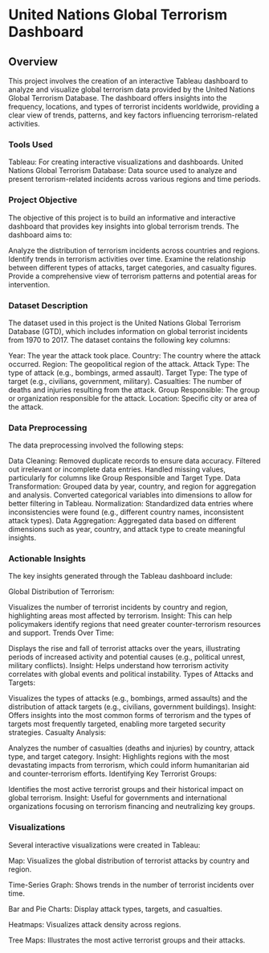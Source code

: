 # United Nations Global Terrorism Dashboard
## Overview
This project involves the creation of an interactive Tableau dashboard to analyze and visualize global terrorism data provided by the United Nations Global Terrorism Database. The dashboard offers insights into the frequency, locations, and types of terrorist incidents worldwide, providing a clear view of trends, patterns, and key factors influencing terrorism-related activities.

### Tools Used
Tableau: For creating interactive visualizations and dashboards.
United Nations Global Terrorism Database: Data source used to analyze and present terrorism-related incidents across various regions and time periods.
### Project Objective
The objective of this project is to build an informative and interactive dashboard that provides key insights into global terrorism trends. The dashboard aims to:

Analyze the distribution of terrorism incidents across countries and regions.
Identify trends in terrorism activities over time.
Examine the relationship between different types of attacks, target categories, and casualty figures.
Provide a comprehensive view of terrorism patterns and potential areas for intervention.
### Dataset Description
The dataset used in this project is the United Nations Global Terrorism Database (GTD), which includes information on global terrorist incidents from 1970 to 2017. The dataset contains the following key columns:

Year: The year the attack took place.
Country: The country where the attack occurred.
Region: The geopolitical region of the attack.
Attack Type: The type of attack (e.g., bombings, armed assault).
Target Type: The type of target (e.g., civilians, government, military).
Casualties: The number of deaths and injuries resulting from the attack.
Group Responsible: The group or organization responsible for the attack.
Location: Specific city or area of the attack.
### Data Preprocessing
The data preprocessing involved the following steps:

Data Cleaning:
Removed duplicate records to ensure data accuracy.
Filtered out irrelevant or incomplete data entries.
Handled missing values, particularly for columns like Group Responsible and Target Type.
Data Transformation:
Grouped data by year, country, and region for aggregation and analysis.
Converted categorical variables into dimensions to allow for better filtering in Tableau.
Normalization:
Standardized data entries where inconsistencies were found (e.g., different country names, inconsistent attack types).
Data Aggregation:
Aggregated data based on different dimensions such as year, country, and attack type to create meaningful insights.
### Actionable Insights
The key insights generated through the Tableau dashboard include:

Global Distribution of Terrorism:

Visualizes the number of terrorist incidents by country and region, highlighting areas most affected by terrorism.
Insight: This can help policymakers identify regions that need greater counter-terrorism resources and support.
Trends Over Time:

Displays the rise and fall of terrorist attacks over the years, illustrating periods of increased activity and potential causes (e.g., political unrest, military conflicts).
Insight: Helps understand how terrorism activity correlates with global events and political instability.
Types of Attacks and Targets:

Visualizes the types of attacks (e.g., bombings, armed assaults) and the distribution of attack targets (e.g., civilians, government buildings).
Insight: Offers insights into the most common forms of terrorism and the types of targets most frequently targeted, enabling more targeted security strategies.
Casualty Analysis:

Analyzes the number of casualties (deaths and injuries) by country, attack type, and target category.
Insight: Highlights regions with the most devastating impacts from terrorism, which could inform humanitarian aid and counter-terrorism efforts.
Identifying Key Terrorist Groups:

Identifies the most active terrorist groups and their historical impact on global terrorism.
Insight: Useful for governments and international organizations focusing on terrorism financing and neutralizing key groups.
### Visualizations
Several interactive visualizations were created in Tableau:

Map: Visualizes the global distribution of terrorist attacks by country and region.

Time-Series Graph: Shows trends in the number of terrorist incidents over time.

Bar and Pie Charts: Display attack types, targets, and casualties.

Heatmaps: Visualizes attack density across regions.

Tree Maps: Illustrates the most active terrorist groups and their attacks.
